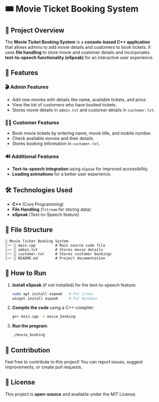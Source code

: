 # 🎟️ Movie Ticket Booking System

## 📌 Project Overview
The **Movie Ticket Booking System** is a **console-based C++ application** that allows admins to add movie details and customers to book tickets. It uses **file handling** to store movie and customer details and incorporates **text-to-speech functionality (eSpeak)** for an interactive user experience.

## 📂 Features

### 🎬 Admin Features
- Add new movies with details like name, available tickets, and price.
- View the list of customers who have booked tickets.
- Stores movie details in `admin.txt` and customer details in `customer.txt`.

### 🧑‍💼 Customer Features
- Book movie tickets by entering name, movie title, and mobile number.
- Check available movies and their details.
- Stores booking information in `customer.txt`.

### 🔊 Additional Features
- **Text-to-speech integration** using `eSpeak` for improved accessibility.
- **Loading animations** for a better user experience.

## 🛠️ Technologies Used
- **C++** (Core Programming)
- **File Handling** (`fstream` for storing data)
- **eSpeak** (Text-to-Speech feature)

## 📜 File Structure
```
📂 Movie Ticket Booking System
│── 📄 main.cpp         # Main source code file
│── 📄 admin.txt        # Stores movie details
│── 📄 customer.txt     # Stores customer bookings
│── 📄 README.md        # Project documentation
```

## 🚀 How to Run
1. **Install eSpeak** (if not installed) for the text-to-speech feature:
   ```bash
   sudo apt install espeak   # For Linux
   winget install espeak     # For Windows
   ```
2. **Compile the code** using a C++ compiler:
   ```bash
   g++ main.cpp -o movie_booking
   ```
3. **Run the program**:
   ```bash
   ./movie_booking
   ```

## 🤝 Contribution
Feel free to contribute to this project! You can report issues, suggest improvements, or create pull requests.

## 📜 License
This project is **open-source** and available under the MIT License.
